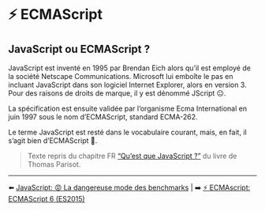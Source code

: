 # ⚡ ECMAScript

## JavaScript ou ECMAScript ?

JavaScript est inventé en 1995 par Brendan Eich alors qu’il est employé de la société Netscape Communications. Microsoft lui emboîte le pas en incluant JavaScript dans son logiciel Internet Explorer, alors en version 3. Pour des raisons de droits de marque, il y est dénommé JScript 😐.

La spécification est ensuite validée par l’organisme Ecma International en juin 1997 sous le nom d’ECMAScript, standard ECMA-262.

Le terme JavaScript est resté dans le vocabulaire courant, mais, en fait, il s’agit bien d’ECMAScript 💃.

> Texte repris du chapitre FR [“Qu’est que JavaScript ?”](https://oncletom.io/node.js/chapter-03/#definition) du livre de Thomas Parisot.

---

⬅️ [JavaScript: 😡 La dangereuse mode des benchmarks](../2-javascript/VM.md#-la-dangereuse-mode-des-benchmarks.md) |
➡️ [⚡ ECMAscript: ECMAScript 6 (ES2015)](./ecmascript-6.md)
